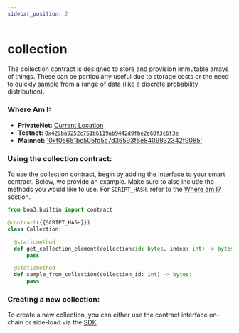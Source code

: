 ```yaml
---
sidebar_position: 2
---
```


# collection
The collection contract is designed to store and provision immutable arrays of things.  These can be particularly useful due to storage costs or
the need to quickly sample from a range of data (like a discrete probability distribution).

### Where Am I:
* **PrivateNet:** [Current Location](https://github.com/CityOfZion/props/blob/develop/sdk/src/Collection.ts#L50)
* **Testnet:** [`0x429ba9252c761b6119ab9442d9fbe2e60f3c6f3e`](https://dora.coz.io/contract/neo3/testnet_rc4/0x429ba9252c761b6119ab9442d9fbe2e60f3c6f3e)
* **Mainnet:** ['0xf05651bc505fd5c7d36593f6e8409932342f9085'](https://dora.coz.io/contract/neo3/mainnet/0xf05651bc505fd5c7d36593f6e8409932342f9085)

### Using the collection contract:
To use the collection contract, begin by adding the interface to your smart contract.  Below, we provide an example.  Make sure to also include the methods you would like to use. For `SCRIPT_HASH`, refer to the [Where am I?](#where-am-i) section.

```python
from boa3.builtin import contract

@contract({{SCRIPT_HASH}})
class Collection:

  @staticmethod
  def get_collection_element(collection:id: bytes, index: int) -> bytes:
      pass

  @staticmethod
  def sample_from_collection(collection_id: int) -> bytes:
      pass
```

### Creating a new collection:
To create a new collection, you can either use the contract interface on-chain or side-load via the [SDK](/docs/sdk/ts/classes/Collection#createcollection).




